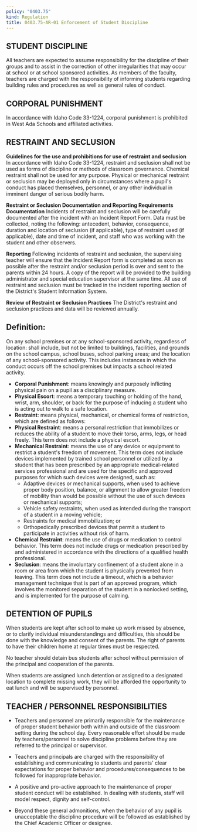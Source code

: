 ```yaml
---
policy: "0403.75"
kind: Regulation
title: 0403.75-AR-01 Enforcement of Student Discipline
---
```


## STUDENT DISCIPLINE

All teachers are expected to assume responsibility for the discipline of their groups and to assist in the correction of other irregularities that may occur at school or at school sponsored activities. As members of the faculty, teachers are charged with the responsibility of informing students regarding building rules and procedures as well as general rules of conduct.

## CORPORAL PUNISHMENT

In accordance with Idaho Code 33-1224, corporal punishment is prohibited in West Ada Schools and affiliated activities.

## RESTRAINT AND SECLUSION

**Guidelines for the use and prohibitions for use of restraint and seclusion**
In accordance with Idaho Code 33-1224, restraint and seclusion shall not be used as forms of discipline or methods of classroom governance. Chemical restraint shall not be used for any purpose. Physical or mechanical restraint or seclusion may be deployed only in circumstances where a pupil's conduct has placed themselves, personnel, or any other individual in imminent danger of serious bodily harm.

**Restraint or Seclusion Documentation and Reporting Requirements Documentation**
Incidents of restraint and seclusion will be carefully documented after the incident with an Incident Report Form. Data must be collected, noting the following: antecedent, behavior, consequence, duration and location of seclusion (if applicable), type of restraint used (if applicable), date and time of incident, and staff who was working with the student and other observers.

**Reporting**
Following incidents of restraint and seclusion, the supervising teacher will ensure that the Incident Report form is completed as soon as possible after the restraint and/or seclusion period is over and sent to the parents within 24 hours. A copy of the report will be provided to the building administrator and special education supervisor at the same time. All use of restraint and seclusion must be tracked in the incident reporting section of the District's Student Information System.

**Review of Restraint or Seclusion Practices**
The District's restraint and seclusion practices and data will be reviewed annually.


## Definition:

On any school premises or at any school-sponsored activity, regardless of location: shall include, but not be limited to buildings, facilities, and grounds on the school campus, school buses, school parking areas; and the location of any school-sponsored activity. This includes instances in which the conduct occurs off the school premises but impacts a school related activity.

- **Corporal Punishment**: means knowingly and purposely inflicting physical pain on a pupil as a disciplinary measure.
- **Physical Escort**: means a temporary touching or holding of the hand, wrist, arm, shoulder, or back for the purpose of inducing a student who is acting out to walk to a safe location.
- **Restraint**: means physical, mechanical, or chemical forms of restriction, which are defined as follows:
- **Physical Restraint**: means a personal restriction that immobilizes or reduces the ability of a student to move their torso, arms, legs, or head freely. This term does not include a physical escort.
- **Mechanical Restraint**: means the use of any device or equipment to restrict a student's freedom of movement. This term does not include devices implemented by trained school personnel or utilized by a student that has been prescribed by an appropriate medical-related services professional and are used for the specific and approved purposes for which such devices were designed, such as:
    - Adaptive devices or mechanical supports, when used to achieve proper body position, balance, or alignment to allow greater freedom of mobility than would be possible without the use of such devices or mechanical supports;
    - Vehicle safety restraints, when used as intended during the transport of a student in a moving vehicle;
    - Restraints for medical immobilization; or
    - Orthopedically prescribed devices that permit a student to participate in activities without risk of harm.
- **Chemical Restraint**: means the use of drugs or medication to control behavior. This term does not include drugs or medication prescribed by and administered in accordance with the directions of a qualified health professional.
- **Seclusion**: means the involuntary confinement of a student alone in a room or area from which the student is physically prevented from leaving. This term does not include a timeout, which is a behavior management technique that is part of an approved program, which involves the monitored separation of the student in a nonlocked setting, and is implemented for the purpose of calming.

## DETENTION OF PUPILS

When students are kept after school to make up work missed by absence, or to clarify individual misunderstandings and difficulties, this should be done with the knowledge and consent of the parents. The right of parents to have their children home at regular times must be respected.

No teacher should detain bus students after school without permission of the principal and cooperation of the parents.

When students are assigned lunch detention or assigned to a designated location to complete missing work, they will be afforded the opportunity to eat lunch and will be supervised by personnel.


## TEACHER / PERSONNEL RESPONSIBILITIES

- Teachers and personnel are primarily responsible for the maintenance of proper student behavior both within and outside of the classroom setting during the school day. Every reasonable effort should be made by teachers/personnel to solve discipline problems before they are referred to the principal or supervisor.

- Teachers and principals are charged with the responsibility of establishing and communicating to students and parents' clear expectations for proper behavior and procedures/consequences to be followed for inappropriate behavior.

- A positive and pro-active approach to the maintenance of proper student conduct will be established. In dealing with students, staff will model respect, dignity and self-control.

- Beyond these general admonitions, when the behavior of any pupil is unacceptable the discipline procedure will be followed as established by the Chief Academic Officer or designee.


